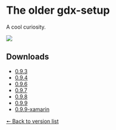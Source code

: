# The older gdx-setup

A cool curiosity.

![](https://github.com/user-attachments/assets/f9e7a83a-b1d2-4d3a-b182-5e5442fa3974)

## Downloads

* [0.9.3](https://github.com/JavaCakeGames/gdx-setup-archive/raw/main/gdx-setup-ui_0.9.3.jar)
* [0.9.4](https://github.com/JavaCakeGames/gdx-setup-archive/raw/main/gdx-setup-ui_0.9.4.jar)
* [0.9.6](https://github.com/JavaCakeGames/gdx-setup-archive/raw/main/gdx-setup-ui_0.9.6.jar)
* [0.9.7](https://github.com/JavaCakeGames/gdx-setup-archive/raw/main/gdx-setup-ui_0.9.7.jar)
* [0.9.8](https://github.com/JavaCakeGames/gdx-setup-archive/raw/main/gdx-setup-ui_0.9.8.jar)
* [0.9.9](https://github.com/JavaCakeGames/gdx-setup-archive/raw/main/gdx-setup-ui_0.9.9.jar)
* [0.9.9-xamarin](https://github.com/JavaCakeGames/gdx-setup-archive/raw/main/gdx-setup-ui_0.9.9-xamarin.jar)

[🠔 Back to version list](https://javacakegames.github.io/gdx-setup-archive/)
